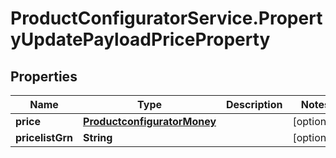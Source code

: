 # ProductConfiguratorService.PropertyUpdatePayloadPriceProperty

## Properties

Name | Type | Description | Notes
------------ | ------------- | ------------- | -------------
**price** | [**ProductconfiguratorMoney**](ProductconfiguratorMoney.md) |  | [optional] 
**pricelistGrn** | **String** |  | [optional] 


